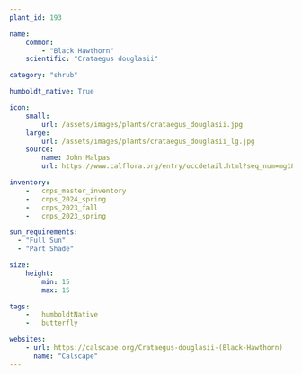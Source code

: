 ```yaml
---
plant_id: 193 

name: 
    common:  
        - "Black Hawthorn"  
    scientific: "Crataegus douglasii"  

category: "shrub"

humboldt_native: True

icon: 
    small: 
        url: /assets/images/plants/crataegus_douglasii.jpg 
    large: 
        url: /assets/images/plants/crataegus_douglasii_lg.jpg 
    source: 
        name: John Malpas 
        url: https://www.calflora.org/entry/occdetail.html?seq_num=mg18678

inventory: 
    -   cnps_master_inventory
    -   cnps_2024_spring
    -   cnps_2023_fall
    -   cnps_2023_spring

sun_requirements:
  - "Full Sun"
  - "Part Shade"

size:
    height: 
        min: 15
        max: 15

tags:  
    -   humboldtNative
    -   butterfly

websites:
    - url: https://calscape.org/Crataegus-douglasii-(Black-Hawthorn) 
      name: "Calscape"
---
```









